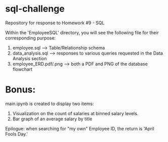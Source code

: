 # sql-challenge
Repository for response to Homework #9 - SQL 

Within the 'EmployeeSQL' directory, you will see the following file for their corresponding purpose:

1. employee.sql --> Table/Relationship schema
2. data_analysis.sql --> responses to various queries requested in the Data Analysis section
3. employee_ERD.pdf/.png --> both a PDF and PNG of the database flowchart

# Bonus:

main.ipynb is created to display two items:

1. Visualization on the count of salaries at binned salary levels.
2. Bar graph of an average salary by title

Epilogue:  when searching for "my own" Employee ID, the return is 'April Fools Day.'



